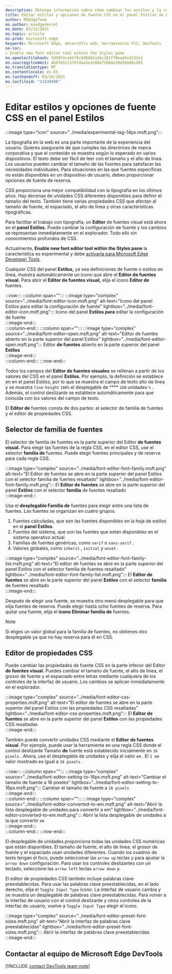 ```yaml
---
description: Obtenga información sobre cómo cambiar los estilos y la configuración de fuentes CSS mediante el panel Estilos en Microsoft Edge DevTools.
title: Editar estilos y opciones de fuente CSS en el panel Estilos de DevTools
author: MSEdgeTeam
ms.author: msedgedevrel
ms.date: 03/11/2021
ms.topic: article
ms.prod: microsoft-edge
keywords: Microsoft Edge, desarrollo web, herramientas F12, DevTools
no-loc:
- Enable new font editor tool within the Styles pane
ms.openlocfilehash: 5d9074ca65f9cb98662a1bc181f70ead4c4232e1
ms.sourcegitcommit: 4b9fb5c1176fdaa5e3c60af2b84e38d5bb86cd81
ms.translationtype: MT
ms.contentlocale: es-ES
ms.lasthandoff: 03/16/2021
ms.locfileid: "11439496"
---
```

# <a name="edit-css-font-styles-and-settings-in-the-styles-pane"></a>Editar estilos y opciones de fuente CSS en el panel Estilos  

:::image type="icon" source="../media/experimental-tag-14px.msft.png":::

La tipografía en la web es una parte importante de la experiencia del usuario.  Quieres asegurarte de que cumples las directrices de marca corporativa y que el contenido se muestra según lo esperado en varios dispositivos.  El texto debe ser fácil de leer con el tamaño y el alto de línea.  Los usuarios pueden cambiar el tamaño de las fuentes para satisfacer las necesidades individuales.  Para situaciones en las que fuentes específicas no están disponibles en un dispositivo de usuario, debes proporcionar opciones de fuente de reserva.  

CSS proporciona una mejor compatibilidad con la tipografía en los últimos años.  Hay decenas de unidades CSS diferentes disponibles para definir el tamaño del texto.  También tiene varias propiedades CSS que afectan al tamaño de fuente, el espaciado, el alto de línea y otras características tipográficas.  

Para facilitar el trabajo con tipografía, un **Editor** de fuentes visual está ahora en el **panel Estilos.**  Puede cambiar la configuración de fuente y los cambios se representan inmediatamente en el explorador.  Todo ello sin conocimientos profundos de CSS.  

Actualmente, **Enable new font editor tool within the Styles pane** la característica es experimental y debe [activarla para Microsoft Edge Developer Tools][DevtoolsExperimentalFeaturesIndexTurnOnExperimentalFeatures].  

Cualquier CSS del panel **Estilos,** ya sea definiciones de fuente o estilos en línea, muestra automáticamente un icono que abre el **Editor de fuentes visual.**  Para abrir el **Editor de fuentes visual,** elija el icono **Editor de** fuentes.  

:::row:::
   :::column span="":::
      :::image type="complex" source="../media/font-editor-icon.msft.png" alt-text="Icono del panel Estilos para editar la configuración de fuente" lightbox="../media/font-editor-icon.msft.png":::
         Icono del panel **Estilos para** editar la configuración de fuente  
      :::image-end:::  
   :::column-end:::
   :::column span="":::
      :::image type="complex" source="../media/font-editor-open.msft.png" alt-text="Editor de fuentes abierto en la parte superior del panel Estilos" lightbox="../media/font-editor-open.msft.png":::
         Editor **de fuentes** abierto en la parte superior del panel **Estilos**  
      :::image-end:::  
   :::column-end:::
:::row-end:::  

Todos los campos del **Editor de fuentes visuales** se rellenan a partir de los valores del CSS en el panel **Estilos.**  Por ejemplo, la definición se establece en en el panel Estilos, por lo que se muestra el campo de texto alto de línea y se muestra `line-height` `160%` el desplegable de **** `160` unidades `%` .  Además, el control deslizante se establece automáticamente para que coincida con los valores del campo de texto.  

El **Editor de** fuentes consta de dos partes: el selector de familia de fuentes y el editor de propiedades CSS.  

## <a name="the-font-family-selector"></a>Selector de familia de fuentes  

El selector de familia de fuentes es la parte superior del Editor **de fuentes visual.**  Para elegir las fuentes de la regla CSS, en el editor CSS, use el selector **familia de** fuentes.  Puede elegir fuentes principales y de reserva para cada regla CSS.  

:::image type="complex" source="../media/font-editor-font-family.msft.png" alt-text="El Editor de fuentes se abre en la parte superior del panel Estilos con el selector familia de fuentes resaltado" lightbox="../media/font-editor-font-family.msft.png":::
   El **Editor de fuentes** se abre en la parte superior del panel **Estilos** con el selector **familia** de fuentes resaltado  
:::image-end:::  

Usa el **desplegable Familia de** fuentes para elegir entre una lista de fuentes.  Las fuentes se organizan en cuatro grupos.  

1.  Fuentes calculadas, que son las fuentes disponibles en la hoja de estilos en el **panel Estilos.**  
1.  Fuentes del sistema, que son las fuentes que están disponibles en el sistema operativo actual.  
1.  Familias de fuentes genéricas, como `serif` o `sans-serif` .  
1.  Valores globales, como `inherit` , `initial` y `unset` .  
    
:::image type="complex" source="../media/font-editor-font-family-list.msft.png" alt-text="El editor de fuentes se abre en la parte superior del panel Estilos con el selector familia de fuentes resaltado" lightbox="../media/font-editor-font-family-list.msft.png":::
   El **Editor de fuentes** se abre en la parte superior del panel **Estilos** con el selector **familia** de fuentes resaltado  
:::image-end:::  

Después de elegir una fuente, se muestra otro menú desplegable para que elija fuentes de reserva.  Puede elegir hasta ocho fuentes de reserva.  Para quitar una fuente, elija el **icono Eliminar familia de** fuentes.  

<!--:::image type="complex" source="../media/font-editor-defining-fonts.msft.png" alt-text="The font editor with a defined list of fonts and fallback fonts" lightbox="../media/font-editor-defining-fonts.msft.png":::
   The **Font Editor** with a defined list of fonts and fallback fonts highlighted
:::image-end:::  -->

> [!NOTE]
> Si eliges un valor global para la familia de fuentes, no obtienes otro desplegable ya que no hay reserva para él en CSS.  

## <a name="the-css-properties-editor"></a>Editor de propiedades CSS  

Puede cambiar las propiedades de fuente CSS en la parte inferior del Editor **de fuentes visual.**  Puedes cambiar el tamaño de fuente, el alto de línea, el grosor de fuente y el espaciado entre letras mediante cualquiera de los controles de la interfaz de usuario.  Los cambios se aplican inmediatamente en el explorador.  

:::image type="complex" source="../media/font-editor-css-properties.msft.png" alt-text="El editor de fuentes se abre en la parte superior del panel Estilos con las propiedades CSS resaltadas" lightbox="../media/font-editor-css-properties.msft.png":::
   El **Editor de fuentes** se abre en la parte superior del panel **Estilos** con las propiedades CSS resaltadas  
:::image-end:::  

También puede convertir unidades CSS mediante el **Editor de fuentes visual**.  Por ejemplo, puede usar la herramienta en una regla CSS donde el control deslizante Tamaño **de** fuente está establecido inicialmente en `16 pixels` .  Ahora, use el desplegable de unidades y elija el valor `em` .  El `1 em` valor mostrado es igual a `16 pixels` .  

:::row:::
   :::column span="":::
      :::image type="complex" source="../media/font-editor-setting-to-16px.msft.png" alt-text="Cambiar el tamaño de fuente a 16 píxeles" lightbox="../media/font-editor-setting-to-16px.msft.png":::
         Cambiar el tamaño de fuente a `16 pixels`  
      :::image-end:::  
   :::column-end:::
   :::column span="":::
      :::image type="complex" source="../media/font-editor-converted-to-em.msft.png" alt-text="Abrir la lista desplegable de unidades para convertir a em" lightbox="../media/font-editor-converted-to-em.msft.png":::
         Abrir la lista desplegable de unidades a la que convertir `em`  
      :::image-end:::  
   :::column-end:::
:::row-end:::  

El desplegable de unidades proporciona todas las unidades CSS numéricas que están disponibles.  El tamaño de fuente, el alto de línea, el grosor de fuente y el espaciado usan unidades diferentes.  Cuando los cuadros de texto tengan el foco, puede seleccionar las `arrow up` teclas y para ajustar la `arrow down` configuración.  Para usar los controles deslizantes con un teclado, seleccione las `arrow left` teclas `arrow down` y.  

El editor de propiedades CSS también incluye palabras clave preestablecidas.  Para usar las palabras clave preestablecidas, en el lado derecho, elija el `Toggle Input Type` icono.  La interfaz de usuario cambia y se muestra un desplegable de palabras clave preestablecidas.  Para volver a la interfaz de usuario con el control deslizante y otros controles de la interfaz de usuario, vuelve a `Toggle Input Type` elegir el icono.  

:::image type="complex" source="../media/font-editor-preset-font-sizes.msft.png" alt-text="Abrir la interfaz de palabras clave preestablecidas" lightbox="../media/font-editor-preset-font-sizes.msft.png":::
   Abrir la interfaz de palabras clave preestablecidas  
:::image-end:::  

## <a name="getting-in-touch-with-the-microsoft-edge-devtools-team"></a>Contactar al equipo de Microsoft Edge DevTools  

[!INCLUDE [contact DevTools team note](../includes/contact-devtools-team-note.md)]  

<!-- links -->  

[DevtoolsIndex]: ../index.md "Herramientas de desarrollo de Microsoft Edge (Chromium) | Microsoft Docs"  
[DevtoolsExperimentalFeaturesIndex]: ../experimental-features/index.md "Características experimentales | Microsoft Docs"  
[DevtoolsExperimentalFeaturesIndexTurnOnExperimentalFeatures]: ../experimental-features/index.md#turn-on-experimental-features "Activar características experimentales: características experimentales | Microsoft Docs"  
